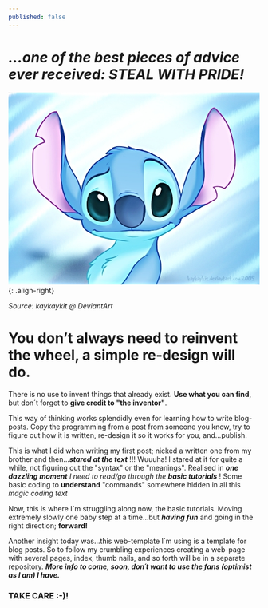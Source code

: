 ```yaml
---
published: false
---
```

# _**...one of the best pieces of advice ever received: STEAL WITH PRIDE!**_

![Charming stitch](/assets/images/Stitch-is-da-Alien-walt-disney-characters-21770948-700-535.jpeg){: .align-right} 

_Source: kaykaykit @ DeviantArt_

# You don’t always need to reinvent the wheel, a simple re-design will do.

There is no use to invent things that already exist. **Use what you can find**, but don´t forget to **give credit to "the inventor"**. 

This way of thinking works splendidly even for learning how to write blog-posts. Copy the programming from a post from someone you know, try to figure out how it is written, re-design it so it works for you, and...publish. 

This is what I did when writing my first post; nicked a written one from my brother and then..._**stared at the text**_ !!! Wuuuha! I stared at it for quite a while, not figuring out the "syntax" or the "meanings". Realised in _**one dazzling moment**_ _I need to read/go through the **basic tutorials**_ ! Some basic coding to **understand** "commands" somewhere hidden in all this _magic coding text_ 

Now, this is where I´m struggling along now, the basic tutorials. Moving extremely slowly one baby step at a time...but _**having fun**_ and going in the right direction; **forward!**

Another insight today was...this web-template I´m using is a template for blog posts. So to follow my crumbling experiences creating a web-page with several pages, index, thumb nails, and so forth will be in a separate repository. _**More info to come, soon, don´t want to use the fans (optimist as I am) I have.**_

### TAKE CARE :-)!


